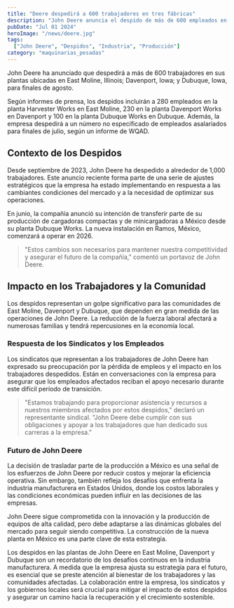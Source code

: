 ```yaml
---
title: "Deere despedirá a 600 trabajadores en tres fábricas"
description: "John Deere anuncia el despido de más de 600 empleados en sus plantas de East Moline, Davenport y Dubuque, destacando un cambio en su estrategia de producción."
pubDate: "Jul 01 2024"
heroImage: "/news/deere.jpg"
tags:
  ["John Deere", "Despidos", "Industria", "Producción"]
category: "maquinarias_pesadas"
---
```

John Deere ha anunciado que despedirá a más de 600 trabajadores en sus plantas ubicadas en East Moline, Illinois; Davenport, Iowa; y Dubuque, Iowa, para finales de agosto.

Según informes de prensa, los despidos incluirán a 280 empleados en la planta Harvester Works en East Moline, 230 en la planta Davenport Works en Davenport y 100 en la planta Dubuque Works en Dubuque. Además, la empresa despedirá a un número no especificado de empleados asalariados para finales de julio, según un informe de WQAD.

## Contexto de los Despidos

Desde septiembre de 2023, John Deere ha despedido a alrededor de 1,000 trabajadores. Este anuncio reciente forma parte de una serie de ajustes estratégicos que la empresa ha estado implementando en respuesta a las cambiantes condiciones del mercado y a la necesidad de optimizar sus operaciones.

En junio, la compañía anunció su intención de transferir parte de su producción de cargadoras compactas y de minicargadoras a México desde su planta Dubuque Works. La nueva instalación en Ramos, México, comenzará a operar en 2026.

> "Estos cambios son necesarios para mantener nuestra competitividad y asegurar el futuro de la compañía," comentó un portavoz de John Deere.

## Impacto en los Trabajadores y la Comunidad

Los despidos representan un golpe significativo para las comunidades de East Moline, Davenport y Dubuque, que dependen en gran medida de las operaciones de John Deere. La reducción de la fuerza laboral afectará a numerosas familias y tendrá repercusiones en la economía local.

### Respuesta de los Sindicatos y los Empleados

Los sindicatos que representan a los trabajadores de John Deere han expresado su preocupación por la pérdida de empleos y el impacto en los trabajadores despedidos. Están en conversaciones con la empresa para asegurar que los empleados afectados reciban el apoyo necesario durante este difícil período de transición.

> "Estamos trabajando para proporcionar asistencia y recursos a nuestros miembros afectados por estos despidos," declaró un representante sindical. "John Deere debe cumplir con sus obligaciones y apoyar a los trabajadores que han dedicado sus carreras a la empresa."

### Futuro de John Deere

La decisión de trasladar parte de la producción a México es una señal de los esfuerzos de John Deere por reducir costos y mejorar la eficiencia operativa. Sin embargo, también refleja los desafíos que enfrenta la industria manufacturera en Estados Unidos, donde los costos laborales y las condiciones económicas pueden influir en las decisiones de las empresas.

John Deere sigue comprometida con la innovación y la producción de equipos de alta calidad, pero debe adaptarse a las dinámicas globales del mercado para seguir siendo competitiva. La construcción de la nueva planta en México es una parte clave de esta estrategia.

Los despidos en las plantas de John Deere en East Moline, Davenport y Dubuque son un recordatorio de los desafíos continuos en la industria manufacturera. A medida que la empresa ajusta su estrategia para el futuro, es esencial que se preste atención al bienestar de los trabajadores y las comunidades afectadas. La colaboración entre la empresa, los sindicatos y los gobiernos locales será crucial para mitigar el impacto de estos despidos y asegurar un camino hacia la recuperación y el crecimiento sostenible.
